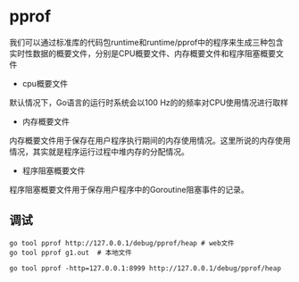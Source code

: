 # pprof



我们可以通过标准库的代码包runtime和runtime/pprof中的程序来生成三种包含实时性数据的概要文件，分别是CPU概要文件、内存概要文件和程序阻塞概要文件

- cpu概要文件

默认情况下，Go语言的运行时系统会以100 Hz的的频率对CPU使用情况进行取样

- 内存概要文件
  
内存概要文件用于保存在用户程序执行期间的内存使用情况。这里所说的内存使用情况，其实就是程序运行过程中堆内存的分配情况。

- 程序阻塞概要文件

程序阻塞概要文件用于保存用户程序中的Goroutine阻塞事件的记录。

## 调试

```
go tool pprof http://127.0.0.1/debug/pprof/heap # web文件
go tool pprof g1.out  # 本地文件
```

```
go tool pprof -http=127.0.0.1:8999 http://127.0.0.1/debug/pprof/heap



```